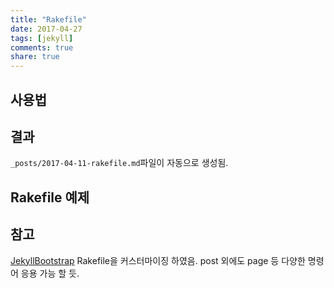 ```yaml
---
title: "Rakefile"
date: 2017-04-27
tags: [jekyll]
comments: true
share: true
---
```


## 사용법

<script src="https://gist.github.com/qvil/b885f02e2941e7293d40f89eb4c32ba6.js"></script>

## 결과

`_posts/2017-04-11-rakefile.md`파일이 자동으로 생성됨.

## Rakefile 예제

<script src="https://gist.github.com/qvil/28cb3dbb18d879b69931ac6a4a189ea8.js"></script>

## 참고

[JekyllBootstrap](http://jekyllbootstrap.com/) Rakefile을 커스터마이징 하였음. post 외에도 page 등 다양한 명령어 응용 가능 할 듯.
